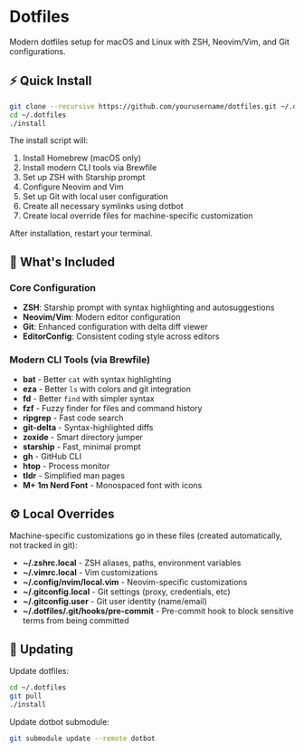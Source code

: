 # Dotfiles

Modern dotfiles setup for macOS and Linux with ZSH, Neovim/Vim, and Git configurations.

## ⚡ Quick Install

```bash
git clone --recursive https://github.com/yourusername/dotfiles.git ~/.dotfiles
cd ~/.dotfiles
./install
```

The install script will:
1. Install Homebrew (macOS only)
2. Install modern CLI tools via Brewfile
3. Set up ZSH with Starship prompt
4. Configure Neovim and Vim
5. Set up Git with local user configuration
6. Create all necessary symlinks using dotbot
7. Create local override files for machine-specific customization

After installation, restart your terminal.

## 🎯 What's Included

### Core Configuration
- **ZSH**: Starship prompt with syntax highlighting and autosuggestions
- **Neovim/Vim**: Modern editor configuration
- **Git**: Enhanced configuration with delta diff viewer
- **EditorConfig**: Consistent coding style across editors

### Modern CLI Tools (via Brewfile)
- **bat** - Better `cat` with syntax highlighting
- **eza** - Better `ls` with colors and git integration
- **fd** - Better `find` with simpler syntax
- **fzf** - Fuzzy finder for files and command history
- **ripgrep** - Fast code search
- **git-delta** - Syntax-highlighted diffs
- **zoxide** - Smart directory jumper
- **starship** - Fast, minimal prompt
- **gh** - GitHub CLI
- **htop** - Process monitor
- **tldr** - Simplified man pages
- **M+ 1m Nerd Font** - Monospaced font with icons

## ⚙️ Local Overrides

Machine-specific customizations go in these files (created automatically, not tracked in git):

- **~/.zshrc.local** - ZSH aliases, paths, environment variables
- **~/.vimrc.local** - Vim customizations
- **~/.config/nvim/local.vim** - Neovim-specific customizations
- **~/.gitconfig.local** - Git settings (proxy, credentials, etc)
- **~/.gitconfig.user** - Git user identity (name/email)
- **~/.dotfiles/.git/hooks/pre-commit** - Pre-commit hook to block sensitive terms from being committed

## 🔧 Updating

Update dotfiles:
```bash
cd ~/.dotfiles
git pull
./install
```

Update dotbot submodule:
```bash
git submodule update --remote dotbot
```
